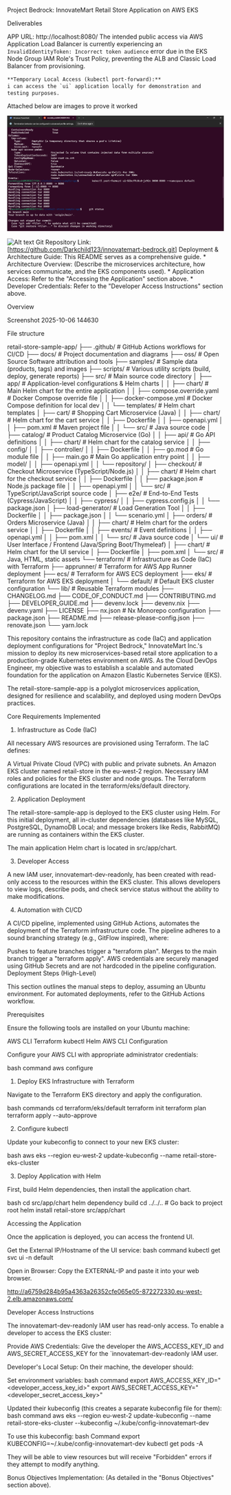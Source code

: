 Project Bedrock: InnovateMart Retail Store Application on AWS EKS

Deliverables

APP URL: http://localhost:8080/
The intended public access via AWS Application Load Balancer is currently experiencing an `InvalidIdentityToken: Incorrect token audience` error due in the EKS Node Group IAM Role's Trust Policy, preventing the ALB and Classic Load Balancer from provisioning.

    **Temporary Local Access (kubectl port-forward):**
    i can access the `ui` application locally for demonstration and testing purposes.
Attached below are images to prove it worked

![Alt text](https://github.com/Morddiyyah/innovatemart-bedrock/blob/bbf78c69ee64986546510fd57c559a47d4fa63ee/Screenshot%202025-10-24%20045341.png)

![Alt text]()
Git Repository Link: [https://github.com/Darkchild123/innovatemart-bedrock.git] Deployment & Architecture Guide: This README serves as a comprehensive guide. * Architecture Overview: (Describe the microservices architecture, how services communicate, and the EKS components used). * Application Access: Refer to the "Accessing the Application" section above. * Developer Credentials: Refer to the "Developer Access Instructions" section above.

Overview

Screenshot 2025-10-06 144630

File structure

retail-store-sample-app/ ├── .github/ # GitHub Actions workflows for CI/CD ├── docs/ # Project documentation and diagrams ├── oss/ # Open Source Software attribution and tools ├── samples/ # Sample data (products, tags) and images ├── scripts/ # Various utility scripts (build, deploy, generate reports) ├── src/ # Main source code directory │ ├── app/ # Application-level configurations & Helm charts │ │ ├── chart/ # Main Helm chart for the entire application │ │ ├── compose.override.yaml # Docker Compose override file │ │ ├── docker-compose.yml # Docker Compose definition for local dev │ │ └── templates/ # Helm chart templates │ ├── cart/ # Shopping Cart Microservice (Java) │ │ ├── chart/ # Helm chart for the cart service │ │ ├── Dockerfile │ │ ├── openapi.yml │ │ ├── pom.xml # Maven project file │ │ └── src/ # Java source code │ ├── catalog/ # Product Catalog Microservice (Go) │ │ ├── api/ # Go API definitions │ │ ├── chart/ # Helm chart for the catalog service │ │ ├── config/ │ │ ├── controller/ │ │ ├── Dockerfile │ │ ├── go.mod # Go module file │ │ ├── main.go # Main Go application entry point │ │ ├── model/ │ │ ├── openapi.yml │ │ └── repository/ │ ├── checkout/ # Checkout Microservice (TypeScript/Node.js) │ │ ├── chart/ # Helm chart for the checkout service │ │ ├── Dockerfile │ │ ├── package.json # Node.js package file │ │ ├── openapi.yml │ │ └── src/ # TypeScript/JavaScript source code │ ├── e2e/ # End-to-End Tests (Cypress/JavaScript) │ │ ├── cypress/ │ │ ├── cypress.config.js │ │ └── package.json │ ├── load-generator/ # Load Generation Tool │ │ ├── Dockerfile │ │ ├── package.json │ │ └── scenario.yml │ ├── orders/ # Orders Microservice (Java) │ │ ├── chart/ # Helm chart for the orders service │ │ ├── Dockerfile │ │ ├── events/ # Event definitions │ │ ├── openapi.yml │ │ ├── pom.xml │ │ └── src/ # Java source code │ └── ui/ # User Interface / Frontend (Java/Spring Boot/Thymeleaf) │ ├── chart/ # Helm chart for the UI service │ ├── Dockerfile │ ├── pom.xml │ └── src/ # Java, HTML, static assets └── terraform/ # Infrastructure as Code (IaC) with Terraform ├── apprunner/ # Terraform for AWS App Runner deployment ├── ecs/ # Terraform for AWS ECS deployment ├── eks/ # Terraform for AWS EKS deployment │ └── default/ # Default EKS cluster configuration └── lib/ # Reusable Terraform modules ├── CHANGELOG.md ├── CODE_OF_CONDUCT.md ├── CONTRIBUTING.md ├── DEVELOPER_GUIDE.md ├── devenv.lock ├── devenv.nix ├── devenv.yaml ├── LICENSE ├── nx.json # Nx Monorepo configuration ├── package.json ├── README.md ├── release-please-config.json ├── renovate.json └── yarn.lock

This repository contains the infrastructure as code (IaC) and application deployment configurations for "Project Bedrock," InnovateMart Inc.'s mission to deploy its new microservices-based retail store application to a production-grade Kubernetes environment on AWS. As the Cloud DevOps Engineer, my objective was to establish a scalable and automated foundation for the application on Amazon Elastic Kubernetes Service (EKS).

The retail-store-sample-app is a polyglot microservices application, designed for resilience and scalability, and deployed using modern DevOps practices.

Core Requirements Implemented

1. Infrastructure as Code (IaC)

All necessary AWS resources are provisioned using Terraform. The IaC defines:

A Virtual Private Cloud (VPC) with public and private subnets.
An Amazon EKS cluster named retail-store in the eu-west-2 region.
Necessary IAM roles and policies for the EKS cluster and node groups.
The Terraform configurations are located in the terraform/eks/default directory.

2. Application Deployment

The retail-store-sample-app is deployed to the EKS cluster using Helm. For this initial deployment, all in-cluster dependencies (databases like MySQL, PostgreSQL, DynamoDB Local; and message brokers like Redis, RabbitMQ) are running as containers within the EKS cluster.

The main application Helm chart is located in src/app/chart.

3. Developer Access

A new IAM user, innovatemart-dev-readonly, has been created with read-only access to the resources within the EKS cluster. This allows developers to view logs, describe pods, and check service status without the ability to make modifications.

4. Automation with CI/CD

A CI/CD pipeline, implemented using GitHub Actions, automates the deployment of the Terraform infrastructure code. The pipeline adheres to a sound branching strategy (e.g., GitFlow inspired), where:

Pushes to feature branches trigger a "terraform plan".
Merges to the main branch trigger a "terraform apply". AWS credentials are securely managed using GitHub Secrets and are not hardcoded in the pipeline configuration.
Deployment Steps (High-Level)

This section outlines the manual steps to deploy, assuming an Ubuntu environment. For automated deployments, refer to the GitHub Actions workflow.

Prerequisites

Ensure the following tools are installed on your Ubuntu machine:

AWS CLI
Terraform
kubectl
Helm
AWS CLI Configuration

Configure your AWS CLI with appropriate administrator credentials:

bash command aws configure

1. Deploy EKS Infrastructure with Terraform

Navigate to the Terraform EKS directory and apply the configuration.

bash commands cd terraform/eks/default terraform init terraform plan terraform apply --auto-approve

2. Configure kubectl

Update your kubeconfig to connect to your new EKS cluster:

bash aws eks --region eu-west-2 update-kubeconfig --name retail-store-eks-cluster

3. Deploy Application with Helm

First, build Helm dependencies, then install the application chart.

bash cd src/app/chart helm dependency build cd ../../.. # Go back to project root helm install retail-store src/app/chart

Accessing the Application

Once the application is deployed, you can access the frontend UI.

Get the External IP/Hostname of the UI service: bash command kubectl get svc ui -n default

Open in Browser: Copy the EXTERNAL-IP and paste it into your web browser.

http://a6759d284b95a4363a26352cfe065e05-872272330.eu-west-2.elb.amazonaws.com/

Developer Access Instructions

The innovatemart-dev-readonly IAM user has read-only access. To enable a developer to access the EKS cluster:

Provide AWS Credentials: Give the developer the AWS_ACCESS_KEY_ID and AWS_SECRET_ACCESS_KEY for the `innovatemart-dev-readonly IAM user.

Developer's Local Setup: On their machine, the developer should:

Set environment variables: bash command export AWS_ACCESS_KEY_ID="<developer_access_key_id>" export AWS_SECRET_ACCESS_KEY="<developer_secret_access_key>"

Updated their kubeconfig (this creates a separate kubeconfig file for them): bash command aws eks --region eu-west-2 update-kubeconfig --name retail-store-eks-cluster --kubeconfig ~/.kube/config-innovatemart-dev

To use this kubeconfig: bash Command export KUBECONFIG=~/.kube/config-innovatemart-dev kubectl get pods -A

They will be able to view resources but will receive "Forbidden" errors if they attempt to modify anything.

Bonus Objectives Implementation: (As detailed in the "Bonus Objectives" section above).
